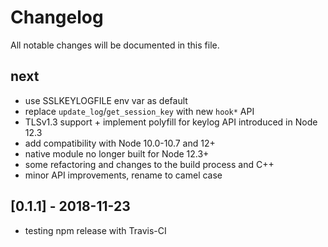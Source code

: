 # Changelog
All notable changes will be documented in this file.

## next

- use SSLKEYLOGFILE env var as default
- replace `update_log`/`get_session_key` with new `hook*` API
- TLSv1.3 support + implement polyfill for keylog API introduced in Node 12.3
- add compatibility with Node 10.0-10.7 and 12+
- native module no longer built for Node 12.3+
- some refactoring and changes to the build process and C++
- minor API improvements, rename to camel case

## [0.1.1] - 2018-11-23

- testing npm release with Travis-CI
